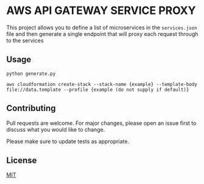 # AWS API GATEWAY SERVICE PROXY

This project allows you to define a list of microservices in the `services.json` file and then generate a single endpoint that will proxy each request through to the services

## Usage

```
python generate.py

aws cloudformation create-stack --stack-name {example} --template-body file://data.template --profile {example (do not supply if default)}
```

## Contributing
Pull requests are welcome. For major changes, please open an issue first to discuss what you would like to change.

Please make sure to update tests as appropriate.

## License
[MIT](https://choosealicense.com/licenses/mit/)
